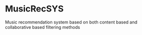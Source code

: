 # MusicRecSYS
Music recommendation system based on both content based and collaborative based filtering methods
